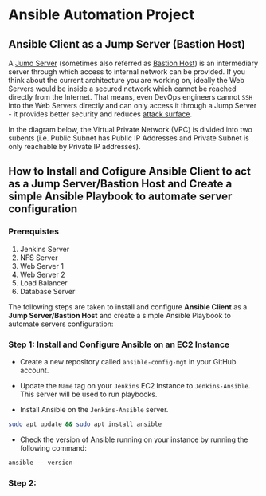 # Ansible Automation Project
## Ansible Client as a Jump Server (Bastion Host)
A [Jumo Server](https://en.wikipedia.org/wiki/Jump_server) (sometimes also referred as [Bastion Host](https://en.wikipedia.org/wiki/Bastion_host)) is an intermediary server through which access to internal network can be provided. If you think about the current architecture you are working on, ideally the Web Servers would be inside a secured network which cannot be reached directly from the Internet. That means, even DevOps engineers cannot `SSH` into the Web Servers directly and can only access it through a Jump Server - it provides better security and reduces [attack surface](https://en.wikipedia.org/wiki/Attack_surface).

In the diagram below, the Virtual Private Network (VPC) is divided into two subents (i.e. Public Subnet has Public IP Addresses and Private Subnet is only reachable by Private IP addresses).

## How to Install and Cofigure Ansible Client to act as a Jump Server/Bastion Host and Create a simple Ansible Playbook to automate server configuration

### Prerequistes
1. Jenkins Server
2. NFS Server
3. Web Server 1
4. Web Server 2
5. Load Balancer
6. Database Server

The following steps are taken to install and configure **Ansible Client** as a **Jump Server/Bastion Host** and create a simple Ansible Playbook to automate servers configuration:

### Step 1: Install and Configure Ansible on an EC2 Instance

* Create a new repository called `ansible-config-mgt` in your GitHub account.

* Update the `Name` tag on your `Jenkins` EC2 Instance to `Jenkins-Ansible`. This server will be used to run playbooks.

* Install Ansible on the `Jenkins-Ansible` server.

```sh
sudo apt update && sudo apt install ansible
```

* Check the version of Ansible running on your instance by running the following command:

```sh
ansible -- version
```

### Step 2: